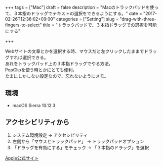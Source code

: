+++
tags = ["Mac"]
draft = false
description = "Macのトラックパッドを使って、３本指のドラッグでテキストの選択をできるようにする。"
date = "2017-02-26T12:36:02+09:00"
categories = ["Setting"]
slug = "drag-with-three-fingers-to-select"
title = "トラックパッドで、３本指ドラッグでの選択を可能にする"

+++

Webサイトの文章とかを選択する時、マウスだと左クリックしたままでドラッグすれば選択できる。  
あれをトラックパッド上の３本指ドラッグでやる方法。  
PopClipを使う時とかにとても便利。  
たまにしかしない設定なので、忘れないようにメモ。

## 環境
- macOS Sierra 10.12.3


## アクセシビリティから
1. システム環境設定 → アクセシビリティ
2. 左側から「マウスとトラックパッド」 → トラックパッドオプション
3. 「ドラッグを有効にする」をチェック → 「３本指のドラッグ」を選択

[Apple公式サイト](https://support.apple.com/ja-jp/HT204609)
